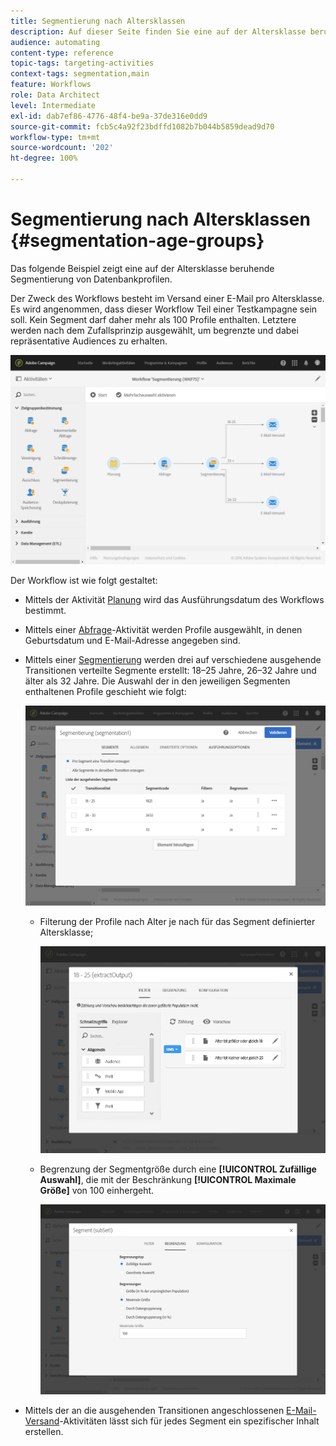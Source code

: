 ```yaml
---
title: Segmentierung nach Altersklassen
description: Auf dieser Seite finden Sie eine auf der Altersklasse beruhende Segmentierung von Datenbankprofilen. Der Zweck des Workflows besteht im Versand einer E-Mail pro Altersklasse.
audience: automating
content-type: reference
topic-tags: targeting-activities
context-tags: segmentation,main
feature: Workflows
role: Data Architect
level: Intermediate
exl-id: dab7ef86-4776-48f4-be9a-37de316e0dd9
source-git-commit: fcb5c4a92f23bdffd1082b7b044b5859dead9d70
workflow-type: tm+mt
source-wordcount: '202'
ht-degree: 100%

---
```


# Segmentierung nach Altersklassen {#segmentation-age-groups}

Das folgende Beispiel zeigt eine auf der Altersklasse beruhende Segmentierung von Datenbankprofilen.

Der Zweck des Workflows besteht im Versand einer E-Mail pro Altersklasse. Es wird angenommen, dass dieser Workflow Teil einer Testkampagne sein soll. Kein Segment darf daher mehr als 100 Profile enthalten. Letztere werden nach dem Zufallsprinzip ausgewählt, um begrenzte und dabei repräsentative Audiences zu erhalten.

![](assets/wkf_segment_example_4.png)

Der Workflow ist wie folgt gestaltet:

* Mittels der Aktivität [Planung](../../automating/using/segmentation.md) wird das Ausführungsdatum des Workflows bestimmt.
* Mittels einer [Abfrage](../../automating/using/query.md)-Aktivität werden Profile ausgewählt, in denen Geburtsdatum und E-Mail-Adresse angegeben sind.
* Mittels einer [Segmentierung](../../automating/using/segmentation.md) werden drei auf verschiedene ausgehende Transitionen verteilte Segmente erstellt: 18–25 Jahre, 26–32 Jahre und älter als 32 Jahre. Die Auswahl der in den jeweiligen Segmenten enthaltenen Profile geschieht wie folgt:

   ![](assets/wkf_segment_example_3.png)

   * Filterung der Profile nach Alter je nach für das Segment definierter Altersklasse;

      ![](assets/wkf_segment_new_segment.png)

   * Begrenzung der Segmentgröße durch eine **[!UICONTROL Zufällige Auswahl]**, die mit der Beschränkung **[!UICONTROL Maximale Größe]** von 100 einhergeht.

      ![](assets/wkf_segment_example_1.png)

* Mittels der an die ausgehenden Transitionen angeschlossenen [E-Mail-Versand](../../automating/using/email-delivery.md)-Aktivitäten lässt sich für jedes Segment ein spezifischer Inhalt erstellen.
